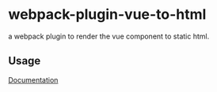 # webpack-plugin-vue-to-html

a webpack plugin to render the vue component to static html.

## Usage

[Documentation](https://github.com/JustClear/vue-pages)